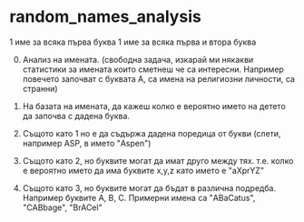 # random_names_analysis

1 име за всяка първа буква
1 име за всяка първа и втора буква

0. Анализ на имената. (свободна задача, изкарай ми някакви статистики за имената които сметнеш че са интересни. Например повечето започват с буквата А, са имена на религиозни личности, са странни)

1. На базата на имената, да кажеш колко е вероятно името на детето да започва с дадена буква.

2. Същото като 1 но е да съдържа дадена поредица от букви (слети, например ASP, в името "Aspen")

3. Същото като 2, но буквите могат да имат друго между тях. т.е. колко е вероятно името да има буквите  x,y,z като името е "aXprYZ"

4. Същото като 3, но буквите могат да бъдат в различна подредба. Например буквите A, B, C. Примерни имена са "ABaCatus", "CABbage", "BrACel"
